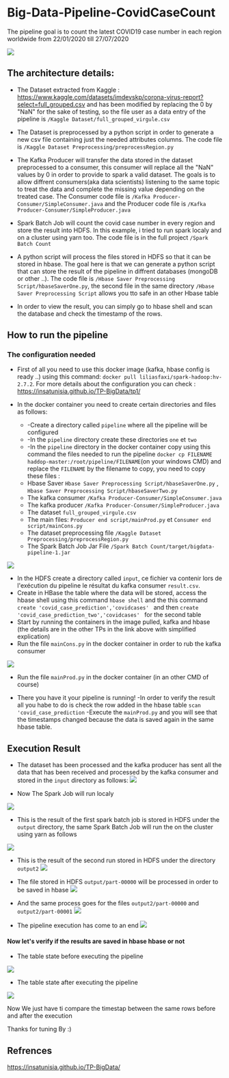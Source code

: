 # Big-Data-Pipeline-CovidCaseCount

The pipeline goal is to count the latest COVID19 case number in each region worldwide from 22/01/2020 till 27/07/2020

<img src= "https://github.com/oumaima-kboubi/Big-Data-Pipeline-CovidCaseCount/blob/main/Big%20Data%20Pipeline%20Architecture.png" />

## The architecture details:

  * The Dataset extracted from Kaggle : https://www.kaggle.com/datasets/imdevskp/corona-virus-report?select=full_grouped.csv and has been modified by replacing the 0 by "NaN" for the sake of testing, so the file user as a data entry of the pipeline is ``/Kaggle Dataset/full_grouped_virgule.csv``

  * The Dataset is preprocessed by a python script in order to generate a new csv file containing just the needed attributes columns. The code file is ``/Kaggle Dataset Preprocessing/preprocessRegion.py``
 
  * The Kafka Producer will transfer the data stored in the dataset preprocessed to a consumer, this consumer will replace all the "NaN" values by 0 in order to provide to spark a valid dataset. The goals is to allow diffrent consumers(aka data scientists) listening to the same topic to treat the data and complete the missing value depending on the treated case. The Consumer code file  is ``/Kafka Producer-Consumer/SimpleConsumer.java`` and the Producer code file is ``/Kafka Producer-Consumer/SimpleProducer.java`` 

  * Spark Batch Job will count the covid case number in every region and store the result into HDFS. In this example, i tried to run spark localy and on a cluster using yarn too. The code file is in the full project ``/Spark Batch Count``

  * A python script will process the files stored in HDFS so that it can be stored in hbase. The goal here is that we can generate a python script that can store the result of the pipeline in diffrent databases (mongoDB or other ..). The code file is ``/Hbase Saver Preprocessing Script/hbaseSaverOne.py``, the second file in the same directory ``/Hbase Saver Preprocessing Script`` allows you tto safe in an other Hbase table

  * In order to view the result, you can simply go to hbase shell and scan the database and check the timestamp of the rows.


## How to run the pipeline

### The configuration needed
  * First of all you need to use this docker image (kafka, hbase config is ready ..) using this command: ``docker pull liliasfaxi/spark-hadoop:hv-2.7.2``. For more details about the configuration you can check : https://insatunisia.github.io/TP-BigData/tp1/

  * In the docker container you need to create certain directories and files as follows:
    * -Create a directory called ``pipeline`` where all the pipeline will be configured
    * -In the ``pipeline`` directory create these directories ``one`` et ``two``
    * -In the ``pipeline`` directory in the docker container copy using this command the files needed to run the pipeline ``docker cp FILENAME haddop-master:/root/pipeline/FILENAME``(on your windows CMD) and replace the ``FILENAME`` by the filename to copy, you need to copy these files : 
    * Hbase Saver ``Hbase Saver Preprocessing Script/hbaseSaverOne.py`` , ``Hbase Saver Preprocessing Script/hbaseSaverTwo.py``
    * The kafka consumer ``/Kafka Producer-Consumer/SimpleConsumer.java ``
    * The kafka producer ``/Kafka Producer-Consumer/SimpleProducer.java ``
    * The dataset ``full_grouped_virgule.csv``
    * The main files: ``Producer end script/mainProd.py`` et ``Consumer end script/mainCons.py``
    * The dataset preprocessing file ``/Kaggle Dataset Preprocessing/preprocessRegion.py``
    * The Spark Batch Job Jar File ``/Spark Batch Count/target/bigdata-pipeline-1.jar``
    
    
<img src= "https://github.com/oumaima-kboubi/Big-Data-Pipeline-CovidCaseCount/blob/main/Execution%20Screenshots/config1.png" />
    
  * In the HDFS create a directory called ``input``, ce fichier va contenir lors de l'exécution du pipeline le résultat du kafka consumer ``result.csv``.
  * Create in HBase the table where the data will be stored, access the hbase shell using this command ``hbase shell`` and the this command ``create 'covid_case_prediction','covidcases' `` and then ``create 'covid_case_prediction_two','covidcases' `` for the second table
  * Start by running the containers in the image pulled, kafka and hbase (the details are in the other TPs in the link above with simplified explication)
  * Run the file ``mainCons.py`` in the docker container in order to rub the kafka consumer
  <img src= "https://github.com/oumaima-kboubi/Big-Data-Pipeline-CovidCaseCount/blob/main/Execution%20Screenshots/config2.png" />
 
  * Run the file ``mainProd.py`` in the docker container (in an other CMD of course)
  
 * There you have it your pipeline is running!
-In order to verify the result all you habe to do is check the row added in the hbase table ``scan 'covid_case_prediction``
-Execute the ``mainProd.py`` and you will see that the timestamps changed because the data is saved again in the same hbase table.
 
## Execution Result

* The dataset has been processed and the kafka producer has sent all the data that has been received and processed by the kafka consumer and stored in the ``input`` directory as follows: 
  <img src= "https://github.com/oumaima-kboubi/Big-Data-Pipeline-CovidCaseCount/blob/main/Execution%20Screenshots/config4.png" />
  
* Now The Spark Job will run localy 
 <img src= "https://github.com/oumaima-kboubi/Big-Data-Pipeline-CovidCaseCount/blob/main/Execution%20Screenshots/config5.png" />
 
 * This is the result of the first spark batch job is stored in HDFS under the ``output`` directory, the same Spark Batch Job will run the on the cluster using yarn as follows
  <img src= "https://github.com/oumaima-kboubi/Big-Data-Pipeline-CovidCaseCount/blob/main/Execution%20Screenshots/config6.png" />
  
 * This is the result of the second run stored in HDFS under the directory ``output2``
   <img src= "https://github.com/oumaima-kboubi/Big-Data-Pipeline-CovidCaseCount/blob/main/Execution%20Screenshots/config7.png" />
   
 * The file stored in HDFS ``output/part-00000`` will be processed in order to be saved in hbase
    <img src= "https://github.com/oumaima-kboubi/Big-Data-Pipeline-CovidCaseCount/blob/main/Execution%20Screenshots/config8.png" />
    
 * And the same process goes for the files ``output2/part-00000`` and ``output2/part-00001`` 
    <img src= "https://github.com/oumaima-kboubi/Big-Data-Pipeline-CovidCaseCount/blob/main/Execution%20Screenshots/config9.png" />
    
 * The pipeline execution has come to an end 
     <img src= "https://github.com/oumaima-kboubi/Big-Data-Pipeline-CovidCaseCount/blob/main/Execution%20Screenshots/end.png" />
 
#### Now let's verify if the results are saved in hbase hbase or not

* The table state before executing the pipeline
 <img src= "https://github.com/oumaima-kboubi/Big-Data-Pipeline-CovidCaseCount/blob/main/Execution%20Screenshots/hbaseBefore.png" />
 
* The table state after executing the pipeline 
 <img src= "https://github.com/oumaima-kboubi/Big-Data-Pipeline-CovidCaseCount/blob/main/Execution%20Screenshots/hbaseAfter.png" />
 
Now We just have ti compare the timestap between the same rows before and after the execution

Thanks for tuning By :)

## Refrences
https://insatunisia.github.io/TP-BigData/
